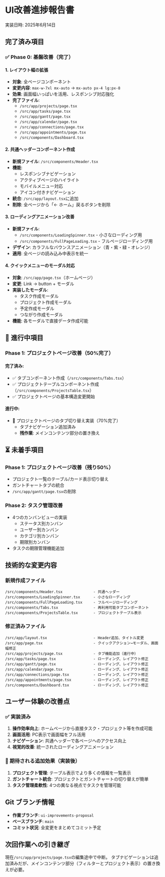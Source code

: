 # UI改善進捗報告書
実装日時: 2025年6月14日

## 完了済み項目

### ✅ Phase 0: 基盤改善（完了）

#### 1. レイアウト幅の拡張
- **対象**: 全ページコンポーネント
- **変更内容**: `max-w-7xl mx-auto` → `mx-auto px-4 lg:px-8`
- **効果**: 画面幅いっぱいを活用、レスポンシブ対応強化
- **完了ファイル**:
  - `/src/app/projects/page.tsx`
  - `/src/app/tasks/page.tsx`
  - `/src/app/gantt/page.tsx`
  - `/src/app/calendar/page.tsx`
  - `/src/app/connections/page.tsx`
  - `/src/app/appointments/page.tsx`
  - `/src/components/Dashboard.tsx`

#### 2. 共通ヘッダーコンポーネント作成
- **新規ファイル**: `/src/components/Header.tsx`
- **機能**: 
  - レスポンシブナビゲーション
  - アクティブページのハイライト
  - モバイルメニュー対応
  - アイコン付きナビゲーション
- **統合**: `/src/app/layout.tsx`に追加
- **削除**: 全ページから「← ホーム」戻るボタンを削除

#### 3. ローディングアニメーション改善
- **新規ファイル**: 
  - `/src/components/LoadingSpinner.tsx` - 小さなローディング用
  - `/src/components/FullPageLoading.tsx` - フルページローディング用
- **デザイン**: カラフルなバウンスアニメーション（青・紫・緑・オレンジ）
- **適用**: 全ページの読み込み中表示を統一

#### 4. クイックメニューのモーダル対応
- **対象**: `/src/app/page.tsx`（ホームページ）
- **変更**: Link → button + モーダル
- **実装したモーダル**:
  - タスク作成モーダル
  - プロジェクト作成モーダル
  - 予定作成モーダル
  - つながり作成モーダル
- **機能**: 各モーダルで直接データ作成可能

## 🚧 進行中項目

### Phase 1: プロジェクトページ改善（50%完了）

#### 完了済み:
- ✅ タブコンポーネント作成（`/src/components/Tabs.tsx`）
- ✅ プロジェクトテーブルコンポーネント作成（`/src/components/ProjectsTable.tsx`）
- ✅ プロジェクトページの基本構造変更開始

#### 進行中:
- 🚧 プロジェクトページのタブ切り替え実装（70%完了）
  - タブナビゲーション追加済み
  - **残作業**: メインコンテンツ部分の置き換え

## ⏳ 未着手項目

### Phase 1: プロジェクトページ改善（残り50%）
- プロジェクト一覧のテーブル/カード表示切り替え
- ガントチャートタブの統合
- `/src/app/gantt/page.tsx`の削除

### Phase 2: タスク管理改善
- 4つのカンバンビューの実装
  - ステータス別カンバン
  - ユーザー別カンバン  
  - カテゴリ別カンバン
  - 期限別カンバン
- タスクの期限管理機能追加

## 技術的な変更内容

### 新規作成ファイル
```
/src/components/Header.tsx              - 共通ヘッダー
/src/components/LoadingSpinner.tsx      - 小さなローディング
/src/components/FullPageLoading.tsx     - フルページローディング
/src/components/Tabs.tsx                - 再利用可能タブコンポーネント
/src/components/ProjectsTable.tsx       - プロジェクトテーブル表示
```

### 修正済みファイル
```
/src/app/layout.tsx                     - Header追加、タイトル変更
/src/app/page.tsx                       - クイックアクション→モーダル、画面幅修正
/src/app/projects/page.tsx              - タブ機能追加（進行中）
/src/app/tasks/page.tsx                 - ローディング、レイアウト修正
/src/app/gantt/page.tsx                 - ローディング、レイアウト修正
/src/app/calendar/page.tsx              - ローディング、レイアウト修正
/src/app/connections/page.tsx           - ローディング、レイアウト修正
/src/app/appointments/page.tsx          - ローディング、レイアウト修正
/src/components/Dashboard.tsx           - ローディング、レイアウト修正
```

## ユーザー体験の改善点

### ✅ 実装済み
1. **操作効率向上**: ホームページから直接タスク・プロジェクト等を作成可能
2. **画面活用**: PC表示で画面幅をフル活用
3. **ナビゲーション**: 共通ヘッダーで各ページへのアクセス向上
4. **視覚的改善**: 統一されたローディングアニメーション

### 🎯 期待される追加効果（実装後）
1. **プロジェクト管理**: テーブル表示でより多くの情報を一覧表示
2. **ガントチャート統合**: プロジェクトとガントチャートの切り替えが簡単
3. **タスク管理柔軟性**: 4つの異なる視点でタスクを管理可能

## Git ブランチ情報
- **作業ブランチ**: `ui-improvements-proposal`
- **ベースブランチ**: `main`
- **コミット状況**: 全変更をまとめてコミット予定

## 次回作業への引き継ぎ
現在`/src/app/projects/page.tsx`の編集途中で中断。
タブナビゲーションは追加済みだが、メインコンテンツ部分（フィルターとプロジェクト表示）の置き換えが必要。